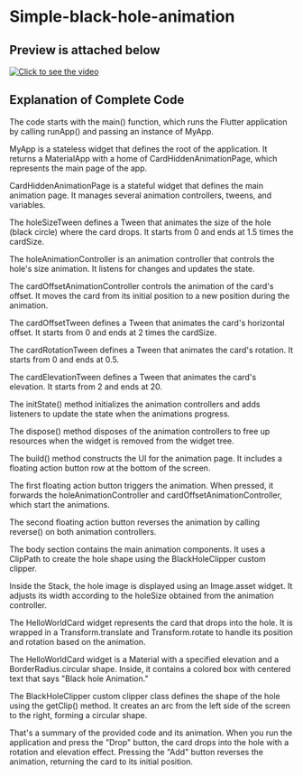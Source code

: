 # Simple-black-hole-animation 

## Preview is attached below
[![Click to see the video ](preview.png)](https://drive.google.com/file/d/13gp2FNeXbUSGVmG5lpOkjQ8n3YQf34JG/view?usp=sharing)

## Explanation of Complete Code
The code starts with the main() function, which runs the Flutter application by calling runApp() and passing an instance of MyApp.

MyApp is a stateless widget that defines the root of the application. It returns a MaterialApp with a home of CardHiddenAnimationPage, which represents the main page of the app.

CardHiddenAnimationPage is a stateful widget that defines the main animation page. It manages several animation controllers, tweens, and variables.

The holeSizeTween defines a Tween<double> that animates the size of the hole (black circle) where the card drops. It starts from 0 and ends at 1.5 times the cardSize.

The holeAnimationController is an animation controller that controls the hole's size animation. It listens for changes and updates the state.

The cardOffsetAnimationController controls the animation of the card's offset. It moves the card from its initial position to a new position during the animation.

The cardOffsetTween defines a Tween<double> that animates the card's horizontal offset. It starts from 0 and ends at 2 times the cardSize.

The cardRotationTween defines a Tween<double> that animates the card's rotation. It starts from 0 and ends at 0.5.

The cardElevationTween defines a Tween<double> that animates the card's elevation. It starts from 2 and ends at 20.

The initState() method initializes the animation controllers and adds listeners to update the state when the animations progress.

The dispose() method disposes of the animation controllers to free up resources when the widget is removed from the widget tree.

The build() method constructs the UI for the animation page. It includes a floating action button row at the bottom of the screen.

The first floating action button triggers the animation. When pressed, it forwards the holeAnimationController and cardOffsetAnimationController, which start the animations.

The second floating action button reverses the animation by calling reverse() on both animation controllers.

The body section contains the main animation components. It uses a ClipPath to create the hole shape using the BlackHoleClipper custom clipper.

Inside the Stack, the hole image is displayed using an Image.asset widget. It adjusts its width according to the holeSize obtained from the animation controller.

The HelloWorldCard widget represents the card that drops into the hole. It is wrapped in a Transform.translate and Transform.rotate to handle its position and rotation based on the animation.

The HelloWorldCard widget is a Material with a specified elevation and a BorderRadius.circular shape. Inside, it contains a colored box with centered text that says "Black hole Animation."

The BlackHoleClipper custom clipper class defines the shape of the hole using the getClip() method. It creates an arc from the left side of the screen to the right, forming a circular shape.

That's a summary of the provided code and its animation. When you run the application and press the "Drop" button, the card drops into the hole with a rotation and elevation effect. Pressing the "Add" button reverses the animation, returning the card to its initial position.

